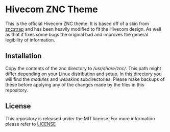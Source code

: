 
# Hivecom ZNC Theme #

This is the official Hivecom ZNC theme. It is based off of a skin from
[zncstrap](https://github.com/ProjectFirrre/zncstrap) and has been heavily
modified to fit the Hivecom design. As well as that it fixes some bugs the
original had and improves the general legibility of information.

## Installation ##

Copy the contents of the znc directory to */usr/share/znc/*. This path might
differ depending on your Linux distribution and setup. In this directory you
will find the *modules* and *webskins* subdirectories. Please make backups
of these before applying any of the changes made by the files in this
repository.

## License ##

This repository is released under the MIT license. For more information please
refer to [LICENSE](https://github.com/catlinman/hivecom-znc/blob/master/LICENSE)
